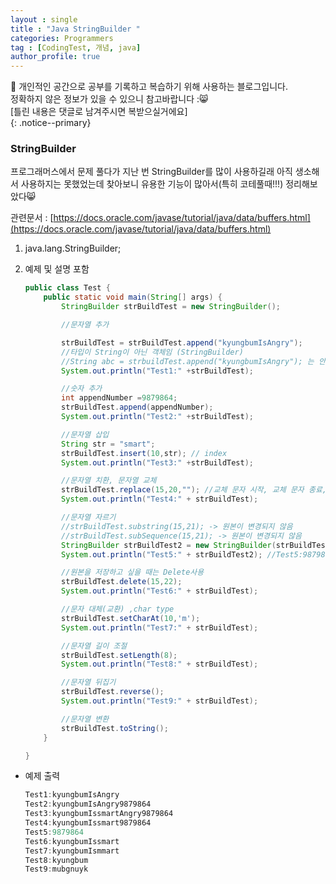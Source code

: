 ```yaml
---
layout : single
title : "Java StringBuilder "
categories: Programmers
tag : [CodingTest, 개념, java]
author_profile: true
---
```


📌 개인적인 공간으로 공부를 기록하고 복습하기 위해 사용하는 블로그입니다. <br>
정확하지 않은 정보가 있을 수 있으니 참고바랍니다 :😸 <br>
[틀린 내용은 댓글로 남겨주시면 복받으실거에요]  
{: .notice--primary}


### StringBuilder

프로그래머스에서 문제 풀다가 지난 번 StringBuilder를 많이 사용하길래
아직 생소해서 사용하지는 못했었는데 찾아보니 유용한 기능이 많아서(특히 코테풀때!!!) 정리해보았다😸

관련문서 : [https://docs.oracle.com/javase/tutorial/java/data/buffers.html](https://docs.oracle.com/javase/tutorial/java/data/buffers.html)

1. java.lang.StringBuilder; 
2. 예제 및 설명 포함
    
    ```java
    public class Test {
        public static void main(String[] args) {
            StringBuilder strBuildTest = new StringBuilder();
    
            //문자열 추가
    
            strBuildTest = strBuildTest.append("kyungbumIsAngry");
            //타입이 String이 아닌 객체임 (StringBuilder)
            //String abc = strbuildTest.append("kyungbumIsAngry"); 는 안됨.
            System.out.println("Test1:" +strBuildTest);
    
            //숫자 추가
            int appendNumber =9879864;
            strBuildTest.append(appendNumber);
            System.out.println("Test2:" +strBuildTest);
    
            //문자열 삽입
            String str = "smart";
            strBuildTest.insert(10,str); // index
            System.out.println("Test3:" +strBuildTest);
    
            //문자열 치환, 문자열 교체
            strBuildTest.replace(15,20,""); //교체 문자 시작, 교체 문자 종료, 교체할 문장
            System.out.println("Test4:" + strBuildTest);
    
            //문자열 자르기
            //strBuildTest.substring(15,21); -> 원본이 변경되지 않음
            //strBuildTest.subSequence(15,21); -> 원본이 변경되지 않음
            StringBuilder strBuildTest2 = new StringBuilder(strBuildTest.substring(15, 22));
            System.out.println("Test5:" + strBuildTest2); //Test5:987986 출력됨.
    
            //원본을 저장하고 싶을 때는 Delete사용
            strBuildTest.delete(15,22);
            System.out.println("Test6:" + strBuildTest);
    
            //문자 대체(교환) ,char type
            strBuildTest.setCharAt(10,'m');
            System.out.println("Test7:" + strBuildTest);
    
            //문자열 길이 조절
            strBuildTest.setLength(8);
            System.out.println("Test8:" + strBuildTest);
    
            //문자열 뒤집기
            strBuildTest.reverse();
            System.out.println("Test9:" + strBuildTest);
    
            //문자열 변환
            strBuildTest.toString();
        }
    
    }
    
    ```
    

- 예제 출력
    
    ```java
    Test1:kyungbumIsAngry
    Test2:kyungbumIsAngry9879864
    Test3:kyungbumIssmartAngry9879864
    Test4:kyungbumIssmart9879864
    Test5:9879864
    Test6:kyungbumIssmart
    Test7:kyungbumIsmmart
    Test8:kyungbum
    Test9:mubgnuyk
    
    ```

